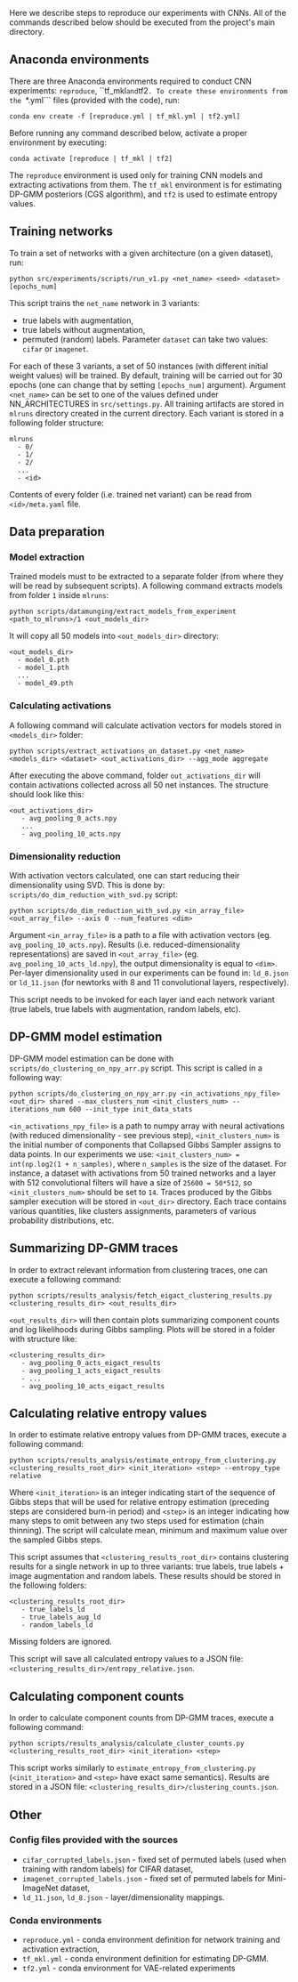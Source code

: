 Here we describe steps to reproduce our experiments with CNNs. All of the commands described below should be executed from the project's main directory.

## Anaconda environments

There are three Anaconda environments required to conduct CNN experiments: ```reproduce```, ``tf_mkl``` and ```tf2```.
To create these environments from the ```*.yml``` files (provided with the code), run:
```
conda env create -f [reproduce.yml | tf_mkl.yml | tf2.yml]
```
Before running any command described below, activate a proper environment by executing:
```
conda activate [reproduce | tf_mkl | tf2]
```
The ```reproduce``` environment is used only for training CNN models and extracting activations from them.
The ```tf_mkl``` environment is for estimating DP-GMM posteriors (CGS algorithm), and ```tf2``` is used to estimate
entropy values.

## Training networks
To train a set of networks with a given architecture (on a given dataset), run:
```
python src/experiments/scripts/run_v1.py <net_name> <seed> <dataset> [epochs_num]
```
This script trains the ```net_name``` network in 3 variants:
- true labels with augmentation,
- true labels without augmentation,
- permuted (random) labels.
Parameter ```dataset``` can take two values: ```cifar``` or ```imagenet```.

For each of these 3 variants, a set of 50 instances (with different initial weight values) will be trained. By default, training will be carried out for 30 epochs (one can change that by setting ```[epochs_num]``` argument). Argument ```<net_name>``` can be set to one of the values defined under NN_ARCHITECTURES in ```src/settings.py```. All training artifacts are stored in ```mlruns``` directory created in the current directory. Each variant is stored in a following folder structure:
```
mlruns
  - 0/
  - 1/
  - 2/
  ...
  - <id>
```
Contents of every folder (i.e. trained net variant) can be read from ```<id>/meta.yaml``` file.

## Data preparation

### Model extraction

Trained models must to be extracted to a separate folder (from where they will be read by subsequent scripts). A following command extracts models from folder ```1``` inside ```mlruns```:
```
python scripts/datamunging/extract_models_from_experiment <path_to_mlruns>/1 <out_models_dir>
```
It will copy all 50 models into ```<out_models_dir>```  directory:
```
<out_models_dir>
  - model_0.pth
  - model_1.pth
  ...
  - model_49.pth
```

### Calculating activations

A following command will calculate activation vectors for models stored in ```<models_dir>``` folder:
```
python scripts/extract_activations_on_dataset.py <net_name> <models_dir> <dataset> <out_activations_dir> --agg_mode aggregate
```
After executing the above command, folder ```out_activations_dir``` will contain activations collected across all 50 net instances. The structure should look like this:
```
<out_activations_dir>
   - avg_pooling_0_acts.npy
   ...
   - avg_pooling_10_acts.npy
```

### Dimensionality reduction

With activation vectors calculated, one can start reducing their dimensionality using SVD. This is done by: ```scripts/do_dim_reduction_with_svd.py``` script:
```
python scripts/do_dim_reduction_with_svd.py <in_array_file> <out_array_file> --axis 0 --num_features <dim>
```
Argument ```<in_array_file>``` is a path to a file with activation vectors (eg. ```avg_pooling_10_acts.npy```).
Results (i.e. reduced-dimensionality representations) are saved in ```<out_array_file>``` (eg. ```avg_pooling_10_acts_ld.npy```), the output
dimensionality is equal to ```<dim>```. Per-layer dimensionality used in our experiments can be found in: ```ld_8.json``` or
```ld_11.json``` (for newtorks with 8 and 11 convolutional layers, respectively).

This script needs to be invoked for each layer iand each network variant (true labels, true labels with augmentation, random labels, etc).

## DP-GMM model estimation

DP-GMM model estimation can be done with ```scripts/do_clustering_on_npy_arr.py``` script. This script is called in a following way:
```
python scripts/do_clustering_on_npy_arr.py <in_activations_npy_file> <out_dir> shared --max_clusters_num <init_clusters_num> --iterations_num 600 --init_type init_data_stats
```

```<in_activations_npy_file>``` is a path to numpy array with neural activations (with reduced dimensionality - see previous step),
```<init_clusters_num>``` is the initial number of components that Collapsed Gibbs Sampler assigns to data points.
In our experiments we use: ```<init_clusters_num> = int(np.log2(1 + n_samples)```, where
```n_samples``` is the size of the dataset. For instance, a dataset with activations from 50 trained networks and a
layer with 512 convolutional filters will have a size of ```25600 = 50*512```, so ```<init_clusters_num>``` should be set to ```14```.
Traces produced by the Gibbs sampler execution will be stored in ```<out_dir>``` directory. Each trace contains various
quantities, like clusters assignments, parameters of various probability distributions, etc.

## Summarizing DP-GMM traces

In order to extract relevant information from clustering traces, one can execute a following command:
```
python scripts/results_analysis/fetch_eigact_clustering_results.py <clustering_results_dir> <out_results_dir>
```
```<out_results_dir>``` will then contain plots summarizing component counts and log likelihoods during Gibbs sampling. Plots will be stored in a folder with structure like:
```
<clustering_results_dir>
   - avg_pooling_0_acts_eigact_results
   - avg_pooling_1_acts_eigact_results
   - ...
   - avg_pooling_10_acts_eigact_results
```

## Calculating relative entropy values

In order to estimate relative entropy values from DP-GMM traces, execute a following command:
```
python scripts/results_analysis/estimate_entropy_from_clustering.py <clustering_results_root_dir> <init_iteration> <step> --entropy_type relative
```
Where ```<init_iteration>``` is an integer indicating start of the sequence of Gibbs steps that will be used for relative entropy estimation (preceding steps are considered burn-in period) and ```<step>``` is an integer indicating how many steps to omit between any two steps used for estimation (chain thinning). The script will calculate mean, minimum and maximum value over the sampled Gibbs steps.

This script assumes that ```<clustering_results_root_dir>``` contains clustering results for a single network in up to three variants: true labels, true labels + image augmentation and random labels. These results should be stored in the following folders:
```
<clustering_results_root_dir>
   - true_labels_ld
   - true_labels_aug_ld
   - random_labels_ld
```
Missing folders are ignored.

This script will save all calculated entropy values to a JSON file: ```<clustering_results_dir>/entropy_relative.json```.

## Calculating component counts

In order to calculate component counts from DP-GMM traces, execute a following command:
```
python scripts/results_analysis/calculate_cluster_counts.py <clustering_results_root_dir> <init_iteration> <step>
```
This script works similarly to ```estimate_entropy_from_clustering.py``` (```<init_iteration>``` and ```<step>``` have exact same semantics). Results are stored in a JSON file: ```<clustering_results_dir>/clustering_counts.json```.

## Other

### Config files provided with the sources

- ```cifar_corrupted_labels.json``` - fixed set of permuted labels (used when training with random labels) for CIFAR dataset,
- ```imagenet_corrupted_labels.json``` - fixed set of permuted labels for Mini-ImageNet dataset,
- ```ld_11.json```, ```ld_8.json``` - layer/dimensionality mappings.
 
### Conda environments

- ```reproduce.yml``` - conda environment definition for network training and activation extraction,
- ```tf_mkl.yml```  - conda environment definition for estimating DP-GMM.
- ```tf2.yml``` - conda environment for VAE-related experiments
